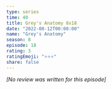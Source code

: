 ```yaml
---
type: series
time: 40
title: Grey's Anatomy 8x18
date: "2022-08-12T00:00:00"
name: "Grey's Anatomy"
season: 8
episode: 18
rating: 3
ratingEmoji: "⭐️⭐️⭐️"
share: false
---
```


*[No review was written for this episode]*
